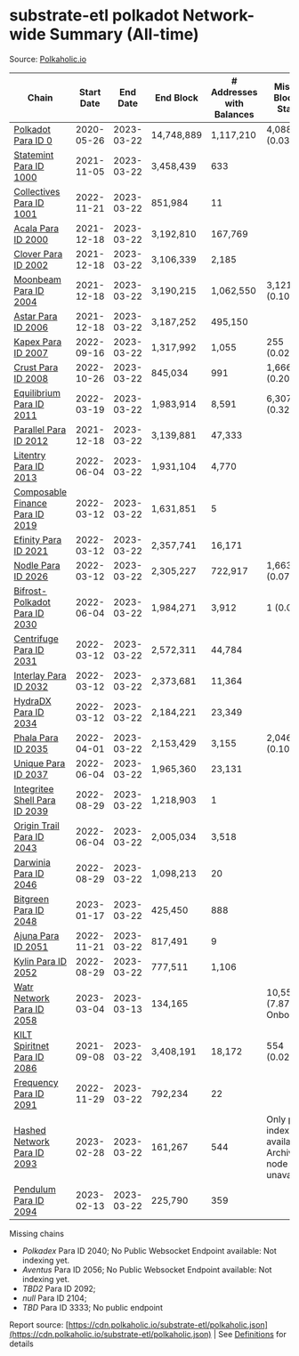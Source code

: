 # substrate-etl polkadot Network-wide Summary (All-time)

Source: [Polkaholic.io](https://polkaholic.io)


| Chain            | Start Date | End Date | End Block | # Addresses with Balances | Missing Blocks / Status |
| ---------------- | ---------- | ---------| --------- | ------------------------- | ----------------------- |
| [Polkadot Para ID 0](/polkadot/0-polkadot) | 2020-05-26 | 2023-03-22 | 14,748,889 |  1,117,210 | 4,088 (0.03%)  |
| [Statemint Para ID 1000](/polkadot/1000-statemint) | 2021-11-05 | 2023-03-22 | 3,458,439 |  633 |    |
| [Collectives Para ID 1001](/polkadot/1001-collectives) | 2022-11-21 | 2023-03-22 | 851,984 |  11 |    |
| [Acala Para ID 2000](/polkadot/2000-acala) | 2021-12-18 | 2023-03-22 | 3,192,810 |  167,769 |    |
| [Clover Para ID 2002](/polkadot/2002-clover) | 2021-12-18 | 2023-03-22 | 3,106,339 |  2,185 |    |
| [Moonbeam Para ID 2004](/polkadot/2004-moonbeam) | 2021-12-18 | 2023-03-22 | 3,190,215 |  1,062,550 | 3,121 (0.10%)  |
| [Astar Para ID 2006](/polkadot/2006-astar) | 2021-12-18 | 2023-03-22 | 3,187,252 |  495,150 |    |
| [Kapex Para ID 2007](/polkadot/2007-kapex) | 2022-09-16 | 2023-03-22 | 1,317,992 |  1,055 | 255 (0.02%)  |
| [Crust Para ID 2008](/polkadot/2008-crust) | 2022-10-26 | 2023-03-22 | 845,034 |  991 | 1,666 (0.20%)  |
| [Equilibrium Para ID 2011](/polkadot/2011-equilibrium) | 2022-03-19 | 2023-03-22 | 1,983,914 |  8,591 | 6,307 (0.32%)  |
| [Parallel Para ID 2012](/polkadot/2012-parallel) | 2021-12-18 | 2023-03-22 | 3,139,881 |  47,333 |    |
| [Litentry Para ID 2013](/polkadot/2013-litentry) | 2022-06-04 | 2023-03-22 | 1,931,104 |  4,770 |    |
| [Composable Finance Para ID 2019](/polkadot/2019-composable) | 2022-03-12 | 2023-03-22 | 1,631,851 |  5 |    |
| [Efinity Para ID 2021](/polkadot/2021-efinity) | 2022-03-12 | 2023-03-22 | 2,357,741 |  16,171 |    |
| [Nodle Para ID 2026](/polkadot/2026-nodle) | 2022-03-12 | 2023-03-22 | 2,305,227 |  722,917 | 1,663 (0.07%)  |
| [Bifrost-Polkadot Para ID 2030](/polkadot/2030-bifrost-dot) | 2022-06-04 | 2023-03-22 | 1,984,271 |  3,912 | 1 (0.00%)  |
| [Centrifuge Para ID 2031](/polkadot/2031-centrifuge) | 2022-03-12 | 2023-03-22 | 2,572,311 |  44,784 |    |
| [Interlay Para ID 2032](/polkadot/2032-interlay) | 2022-03-12 | 2023-03-22 | 2,373,681 |  11,364 |    |
| [HydraDX Para ID 2034](/polkadot/2034-hydradx) | 2022-03-12 | 2023-03-22 | 2,184,221 |  23,349 |    |
| [Phala Para ID 2035](/polkadot/2035-phala) | 2022-04-01 | 2023-03-22 | 2,153,429 |  3,155 | 2,046 (0.10%)  |
| [Unique Para ID 2037](/polkadot/2037-unique) | 2022-06-04 | 2023-03-22 | 1,965,360 |  23,131 |    |
| [Integritee Shell Para ID 2039](/polkadot/2039-integritee-shell) | 2022-08-29 | 2023-03-22 | 1,218,903 |  1 |    |
| [Origin Trail Para ID 2043](/polkadot/2043-origintrail) | 2022-06-04 | 2023-03-22 | 2,005,034 |  3,518 |    |
| [Darwinia Para ID 2046](/polkadot/2046-darwinia) | 2022-08-29 | 2023-03-22 | 1,098,213 |  20 |    |
| [Bitgreen Para ID 2048](/polkadot/2048-bitgreen) | 2023-01-17 | 2023-03-22 | 425,450 |  888 |    |
| [Ajuna Para ID 2051](/polkadot/2051-ajuna) | 2022-11-21 | 2023-03-22 | 817,491 |  9 |    |
| [Kylin Para ID 2052](/polkadot/2052-kylin) | 2022-08-29 | 2023-03-22 | 777,511 |  1,106 |    |
| [Watr Network Para ID 2058](/polkadot/2058-watr) | 2023-03-04 | 2023-03-13 | 134,165 |   | 10,553 (7.87%) Onboarding |
| [KILT Spiritnet Para ID 2086](/polkadot/2086-kilt) | 2021-09-08 | 2023-03-22 | 3,408,191 |  18,172 | 554 (0.02%)  |
| [Frequency Para ID 2091](/polkadot/2091-frequency) | 2022-11-29 | 2023-03-22 | 792,234 |  22 |    |
| [Hashed Network Para ID 2093](/polkadot/2093-hashed) | 2023-02-28 | 2023-03-22 | 161,267 |  544 |   Only partial index available: Archive node unavailable |
| [Pendulum Para ID 2094](/polkadot/2094-pendulum) | 2023-02-13 | 2023-03-22 | 225,790 |  359 |    |

Missing chains


* *Polkadex* Para ID 2040; No Public Websocket Endpoint available: Not indexing yet.
* *Aventus* Para ID 2056; No Public Websocket Endpoint available: Not indexing yet.
* *TBD2* Para ID 2092; 
* *null* Para ID 2104; 
* *TBD* Para ID 3333; No public endpoint

Report source: [https://cdn.polkaholic.io/substrate-etl/polkaholic.json](https://cdn.polkaholic.io/substrate-etl/polkaholic.json) | See [Definitions](/DEFINITIONS.md) for details
